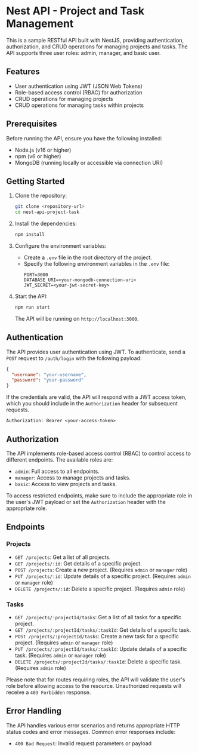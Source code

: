 # Nest API - Project and Task Management

This is a sample RESTful API built with NestJS, providing authentication, authorization, and CRUD operations for managing projects and tasks. The API supports three user roles: admin, manager, and basic user.

## Features

- User authentication using JWT (JSON Web Tokens)
- Role-based access control (RBAC) for authorization
- CRUD operations for managing projects
- CRUD operations for managing tasks within projects

## Prerequisites

Before running the API, ensure you have the following installed:

- Node.js (v16 or higher)
- npm (v6 or higher)
- MongoDB (running locally or accessible via connection URI)

## Getting Started

1. Clone the repository:

   ```bash
   git clone <repository-url>
   cd nest-api-project-task
   ```

2. Install the dependencies:

   ```bash
   npm install
   ```

3. Configure the environment variables:

   - Create a `.env` file in the root directory of the project.
   - Specify the following environment variables in the `.env` file:
     ```
     PORT=3000
     DATABASE_URI=<your-mongodb-connection-uri>
     JWT_SECRET=<your-jwt-secret-key>
     ```

4. Start the API:

   ```bash
   npm run start
   ```

   The API will be running on `http://localhost:3000`.

## Authentication

The API provides user authentication using JWT. To authenticate, send a `POST` request to `/auth/login` with the following payload:

```json
{
  "username": "your-username",
  "password": "your-password"
}
```

If the credentials are valid, the API will respond with a JWT access token, which you should include in the `Authorization` header for subsequent requests.

```plaintext
Authorization: Bearer <your-access-token>
```

## Authorization

The API implements role-based access control (RBAC) to control access to different endpoints. The available roles are:

- `admin`: Full access to all endpoints.
- `manager`: Access to manage projects and tasks.
- `basic`: Access to view projects and tasks.

To access restricted endpoints, make sure to include the appropriate role in the user's JWT payload or set the `Authorization` header with the appropriate role.

## Endpoints

### Projects

- `GET /projects`: Get a list of all projects.
- `GET /projects/:id`: Get details of a specific project.
- `POST /projects`: Create a new project. (Requires `admin` or `manager` role)
- `PUT /projects/:id`: Update details of a specific project. (Requires `admin` or `manager` role)
- `DELETE /projects/:id`: Delete a specific project. (Requires `admin` role)

### Tasks

- `GET /projects/:projectId/tasks`: Get a list of all tasks for a specific project.
- `GET /projects/:projectId/tasks/:taskId`: Get details of a specific task.
- `POST /projects/:projectId/tasks`: Create a new task for a specific project. (Requires `admin` or `manager` role)
- `PUT /projects/:projectId/tasks/:taskId`: Update details of a specific task. (Requires `admin` or `manager` role)
- `DELETE /projects/:projectId/tasks/:taskId`: Delete a specific task. (Requires `admin` role)

Please note that for routes requiring roles, the API will validate the user's role before allowing access to the resource. Unauthorized requests will receive a `403 Forbidden` response.

## Error Handling

The API handles various error scenarios and returns appropriate HTTP status codes and error messages. Common error responses include:

- `400 Bad Request`: Invalid request parameters or payload
